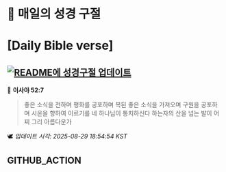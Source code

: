 # 🙏 매일의 성경 구절
# [Daily Bible verse]
## [![README에 성경구절 업데이트](https://github.com/DONGSUKA/first_test/actions/workflows/update-readme-bible.yml/badge.svg)](https://github.com/DONGSUKA/first_test/actions/workflows/update-readme-bible.yml)
<!-- START_BIBLE_VERSE -->
📖 **이사야 52:7**
> 좋은 소식을 전하며 평화를 공포하며 복된 좋은 소식을 가져오며 구원을 공포하며 시온을 향하여 이르기를 네 하나님이 통치하신다 하는자의 산을 넘는 발이 어찌 그리 아름다운가

🕊️ _업데이트 시각: 2025-08-29 18:54:54 KST_
  <!-- END_BIBLE_VERSE -->
## GITHUB_ACTION
